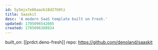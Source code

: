 ```yaml
---
id: 5y5mjx7e66aazb18d27b9tz
title: Saaskit
desc: 'A modern SaaS template built on Fresh.'
updated: 1705096542085
created: 1705096388924
---
```


built_on: [[prdct.deno-fresh]]
repo: https://github.com/denoland/saaskit
